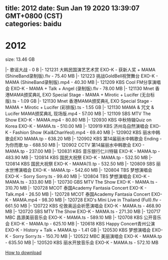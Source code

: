 
title: 2012
date: Sun Jan 19 2020 13:39:07 GMT+0800 (CST)    
categories: baidu
---

# 2012
size: 13.46 GB
 
 
|- 歌谣大战 - 0 B
|- 121231 大韩民国演艺艺术赏 EXO-K - 获新人奖 + MAMA (ShineBand录制版).flv - 75.40 MB
|- 121223 挑战GoldBell祝贺舞台 EXO-K - MAMA (ShineBand录制版).mp4 - 40.30 MB
|- 121209 KBS Cool FM分享演唱会 EXO-K - MAMA + Talk + Angel (录制版).flv - 78.00 MB
|- 121130 Mnet 香港MAMA颁奖典礼 EXO Special Stage - MAMA + Mirotic + Lucifer (无台标版).ts - 1.09 GB
|- 121130 Mnet 香港MAMA颁奖典礼 EXO Special Stage - MAMA + Mirotic + Lucifer (彩排版).ts - 1.55 GB
|- 121130 MAMA & 咒文 & Lucifer MAMA颁奖典礼 现场版.mp4 - 57.00 MB
|- 121109 SBS MTV The Show EXO-K - MAMA.mp4 - 80.80 MB
|- 120930 KBS 中秋特辑Quiz on Korea EXO-K - MAMA.ts - 510.00 MB
|- 120919 KBS 济州岛自然演唱会 EXO-K - Fashion Show (Kai&ChanYeol).mp4 - 69.40 MB
|- 120902 KBS 丽水中韩歌会EXO MAMA.tp - 638.20 MB
|- 120902 KBS 第14届丽水中韩歌会 Ending - 为你而歌.tp - 688.50 MB
|- 120902 CCTV 第14届丽水中韩歌会 EXO - MAMA.tp - 237.00 MB
|- 120831 KBS 音乐银行仁川特辑 EXO-K - MAMA.tp - 483.90 MB
|- 120814 KBS 国民大祝祭 EXO-K - MAMA.tp - 532.50 MB
|- 120814 KBS 国民大祝祭 EXO-K - MAMA(1).tp - 532.50 MB
|- 120809 SBS 丽水世博演唱会 EXO-K - MAMA.tp - 542.60 MB
|- 120804 TBS 梦想演唱会 EXO-K - Sorry Sorry.ts - 99.40 MB
|- 120804 TBS 梦想演唱会 EXO-K - MAMA.ts - 333.80 MB
|- 120730 GBS MTV The Show EXO-K - MAMA.ts - 310.70 MB
|- 120728 MCOT 泰国Academy Fantasia Concert EXO-K - Talk.mp4 - 26.50 MB
|- 120728 MCOT 泰国Academy Fantasia Concert EXO-K - MAMA.mp4 - 98.30 MB
|- 120728 EXO's Mini Live in Thailand (Full).flv - 661.50 MB
|- 120722 KBS 伦敦奥运会祈愿演唱会 EXO-K - MAMA.ts - 468.90 MB
|- 120720 SBS MTV The Show EXO-K - MAMA.ts - 271.30 MB
|- 120717 MBC 昌源美丽音乐会 EXO-K - MAMA.ts - 589.10 MB
|- 120708 KBS 公开音乐会 EXO-K - MAMA.tp - 625.10 MB
|- 120618 KBS Happy Concert青州公演 EXO-K - History + Talk + MAMA.tp - 1.41 GB
|- 120530 KBS 梦想演唱会 EXO-K - Sorry Sorry.ts - 150.70 MB
|- 120522 MBC 美丽演唱会 EXO-K - MAMA.tp - 635.50 MB
|- 120520 KBS 丽水开放音乐会 EXO-K - MAMA.ts - 572.10 MB

[How to download](https://bpcam.bemobtrk.com/go/2ceec3aa-1ca2-46d6-b9ff-aaa5c184517c?jno=5461)
